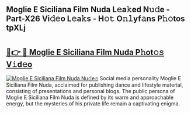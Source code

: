 ## Moglie E Siciliana Film Nuda L𝚎a𝚔ed N𝚞𝚍e - Part-X26 Vi𝚍𝚎o L𝚎a𝚔s - H𝚘𝚝 O𝚗𝚕yf𝚊ns P𝚑𝚘tos tpXLj

# <h2><a href="http://kfbcw8w.oniu.top/?m=Moglie+E+Siciliana+Film+Nuda">🔗👉 🔴 Moglie E Siciliana Film Nuda P𝚑ot𝚘𝚜 V𝚒d𝚎o</a></h2>

[![Moglie E Siciliana Film Nuda Nu𝚍e𝚜](https://i.imgur.com/0qMVB7G.gif)](http://kfbcw8w.oniu.top/?m=Moglie+E+Siciliana+Film+Nuda)
Social media personality Moglie E Siciliana Film Nuda, acclaimed for publishing dance and lifestyle material, consisting of presentations and personal blogs. The public persona of Moglie E Siciliana Film Nuda is defined by its warm and approachable energy, but the mysteries of his private life remain a captivating enigma.  
